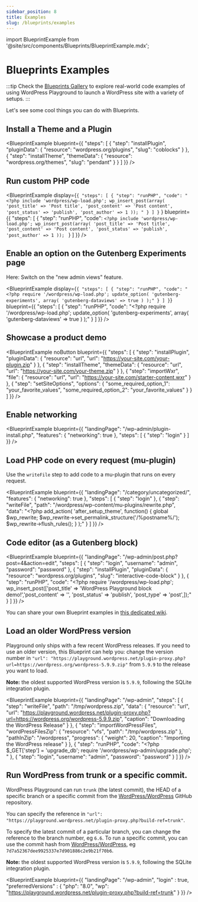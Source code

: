 ```yaml
---
sidebar_position: 8
title: Examples
slug: /blueprints/examples
---
```


import BlueprintExample from '@site/src/components/Blueprints/BlueprintExample.mdx';

# Blueprints Examples

:::tip
Check the [Blueprints Gallery](https://github.com/WordPress/blueprints/blob/trunk/GALLERY.md) to explore real-world code examples of using WordPress Playground to launch a WordPress site with a variety of setups.
:::

Let's see some cool things you can do with Blueprints.

## Install a Theme and a Plugin

<BlueprintExample blueprint={{
	"steps": [
		{
			"step": "installPlugin",
			"pluginData": {
				"resource": "wordpress.org/plugins",
				"slug": "coblocks"
			}
		},
		{
			"step": "installTheme",
			"themeData": {
				"resource": "wordpress.org/themes",
				"slug": "pendant"
			}
		}
	]
}} />

## Run custom PHP code

<BlueprintExample
display={`{
	"steps": [
		{
			"step": "runPHP",
			"code": "<?php include 'wordpress/wp-load.php'; wp_insert_post(array( 'post_title' => 'Post title', 'post_content' => 'Post content', 'post_status' => 'publish', 'post_author' => 1 )); "
		}
	]
}` }
blueprint={{
		"steps": [
			{
				"step": "runPHP",
				"code": `<?php
include 'wordpress/wp-load.php';
wp_insert_post(array(
'post_title' => 'Post title',
'post_content' => 'Post content',
'post_status' => 'publish',
'post_author' => 1
));
`
}
]
}} />

## Enable an option on the Gutenberg Experiments page

Here: Switch on the "new admin views" feature.

<BlueprintExample
display={`{
	"steps": [
		{
			"step": "runPHP",
			"code": "<?php require '/wordpress/wp-load.php'; update_option( 'gutenberg-experiments', array( 'gutenberg-dataviews' => true ) );"
		}
	]
}`}
blueprint={{
		"steps": [
			{
				"step": "runPHP",
				"code": "<?php require '/wordpress/wp-load.php'; update_option( 'gutenberg-experiments', array( 'gutenberg-dataviews' => true ) );"
			}
		]
}} />

## Showcase a product demo

<BlueprintExample noButton blueprint={{
	"steps": [
		{
			"step": "installPlugin",
			"pluginData": {
				"resource": "url",
				"url": "https://your-site.com/your-plugin.zip"
			}
		},
		{
			"step": "installTheme",
			"themeData": {
				"resource": "url",
				"url": "https://your-site.com/your-theme.zip"
			}
		},
		{
			"step": "importWxr",
			"file": {
				"resource": "url",
				"url": "https://your-site.com/starter-content.wxr"
			}
		},
		{
			"step": "setSiteOptions",
			"options": {
				"some_required_option_1": "your_favorite_values",
				"some_required_option_2": "your_favorite_values"
			}
		}
	]
}} />

## Enable networking

<BlueprintExample blueprint={{
	"landingPage": "/wp-admin/plugin-install.php",
	"features": {
		"networking": true
	},
	"steps": [
		{
			"step": "login"
		}
	]
}} />

## Load PHP code on every request (mu-plugin)

Use the `writeFile` step to add code to a mu-plugin that runs on every request.

<BlueprintExample blueprint={{
	"landingPage": "/category/uncategorized/",
	"features": {
		"networking": true
	},
	"steps": [
		{
			"step": "login"
		},
		{
			"step": "writeFile",
			"path": "/wordpress/wp-content/mu-plugins/rewrite.php",
			"data": "<?php add_action( 'after_setup_theme', function() { global $wp_rewrite; $wp_rewrite->set_permalink_structure('/%postname%/'); $wp_rewrite->flush_rules(); } );"
		}
	]
}} />

## Code editor (as a Gutenberg block)

<BlueprintExample blueprint={{
  "landingPage": "/wp-admin/post.php?post=4&action=edit",
  "steps": [
    {
      "step": "login",
      "username": "admin",
      "password": "password"
    },
    {
      "step": "installPlugin",
      "pluginData": {
        "resource": "wordpress.org/plugins",
        "slug": "interactive-code-block"
      }
    },
    {
      "step": "runPHP",
      "code": "<?php require '/wordpress/wp-load.php'; wp_insert_post(['post_title' => 'WordPress Playground block demo!','post_content' => '<!-- wp:wordpress-playground/playground /-->', 'post_status' => 'publish', 'post_type' => 'post',]);"
    }
  ]
}} />

You can share your own Blueprint examples in [this dedicated wiki](https://github.com/WordPress/wordpress-playground/wiki/Blueprint-examples).

## Load an older WordPress version

Playground only ships with a few recent WordPress releases. If you need to use an older version, this Blueprint can help you: change the version number in `"url": "https://playground.wordpress.net/plugin-proxy.php?url=https://wordpress.org/wordpress-5.9.9.zip"` from `5.9.9` to the release you want to load.

**Note:** the oldest supported WordPress version is `5.9.9`, following the SQLite integration plugin.

<BlueprintExample blueprint={{
    "landingPage": "/wp-admin",
    "steps": [
        {
            "step": "writeFile",
            "path": "/tmp/wordpress.zip",
            "data": {
                "resource": "url",
                "url": "https://playground.wordpress.net/plugin-proxy.php?url=https://wordpress.org/wordpress-5.9.9.zip",
                "caption": "Downloading the WordPress Release"
            }
        },
        {
            "step": "importWordPressFiles",
            "wordPressFilesZip": {
                "resource": "vfs",
                "path": "/tmp/wordpress.zip"
            },
            "pathInZip": "/wordpress",
            "progress": {
                "weight": 20,
                "caption": "Importing the WordPress release"
            }
        },
        {
            "step": "runPHP",
            "code": "<?php $_GET['step'] = 'upgrade_db'; require '/wordpress/wp-admin/upgrade.php'; "
        },
        {
            "step": "login",
            "username": "admin",
            "password": "password"
        }
    ]
}} />

## Run WordPress from trunk or a specific commit.

WordPress Playground can run `trunk` (the latest commit), the HEAD of a specific branch or a specific commit from the [WordPress/WordPress](https://github.com/WordPress/WordPress) GitHub repository.

You can specify the reference in `"url": "https://playground.wordpress.net/plugin-proxy.php?build-ref=trunk"`.

To specify the latest commit of a particular branch, you can change the reference to the branch number, eg `6.6`. To run a specific commit, you can use the commit hash from [WordPress/WordPress](https://github.com/WordPress/WordPress), eg `7d7a52367dee9925337e7d901886c2e9b21f70b6`.

**Note:** the oldest supported WordPress version is `5.9.9`, following the SQLite integration plugin.

<BlueprintExample blueprint={{
    "landingPage": "/wp-admin",
	"login" : true,
	"preferredVersions" : {
		"php": "8.0",
		"wp": "https://playground.wordpress.net/plugin-proxy.php?build-ref=trunk"
	}
}} />
